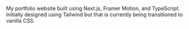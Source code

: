 My portfolio website built using Next.js, Framer Motion, and TypeScript. Initially designed using Tailwind but that is currently being transitioned to vanilla CSS. 
